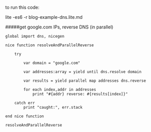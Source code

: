 to run this code:

lite -es6 -r blog-example-dns.lite.md

#####get google.com IPs, reverse DNS (in parallel)

    global import dns, nicegen

    nice function resolveAndParallelReverse

        try

            var domain = "google.com"

            var addresses:array = yield until dns.resolve domain

            var results = yield parallel map addresses dns.reverse 

            for each index,addr in addresses
                print "#{addr} reverse: #{results[index]}"

        catch err
            print "caught:", err.stack

    end nice function

    resolveAndParallelReverse
    